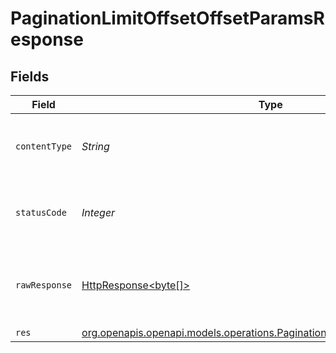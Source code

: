 # PaginationLimitOffsetOffsetParamsResponse


## Fields

| Field                                                                                                                                          | Type                                                                                                                                           | Required                                                                                                                                       | Description                                                                                                                                    |
| ---------------------------------------------------------------------------------------------------------------------------------------------- | ---------------------------------------------------------------------------------------------------------------------------------------------- | ---------------------------------------------------------------------------------------------------------------------------------------------- | ---------------------------------------------------------------------------------------------------------------------------------------------- |
| `contentType`                                                                                                                                  | *String*                                                                                                                                       | :heavy_check_mark:                                                                                                                             | HTTP response content type for this operation                                                                                                  |
| `statusCode`                                                                                                                                   | *Integer*                                                                                                                                      | :heavy_check_mark:                                                                                                                             | HTTP response status code for this operation                                                                                                   |
| `rawResponse`                                                                                                                                  | [HttpResponse<byte[]>](https://docs.oracle.com/en/java/javase/11/docs/api/java.net.http/java/net/http/HttpResponse.html)                       | :heavy_minus_sign:                                                                                                                             | Raw HTTP response; suitable for custom response parsing                                                                                        |
| `res`                                                                                                                                          | [org.openapis.openapi.models.operations.PaginationLimitOffsetOffsetParamsRes](../../models/operations/PaginationLimitOffsetOffsetParamsRes.md) | :heavy_minus_sign:                                                                                                                             | OK                                                                                                                                             |